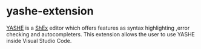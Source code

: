 # yashe-extension
[YASHE](http://www.weso.es/YASHE/) is a [ShEx](http://shex.io/) editor which offers features as syntax highlighting ,error checking and autocompleters. This extension allows the user to use YASHE inside Visual Studio Code.


